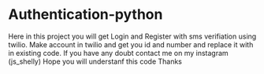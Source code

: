 # Authentication-python

Here in this project you will get Login and Register with sms verifiation using twilio.
Make account in twilio and get you id and number and replace it with in existing code.
If you have any doubt contact me on my instagram (js_shelly)
Hope you will understanf this code 
Thanks
